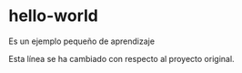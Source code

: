 # hello-world
Es un ejemplo pequeño de aprendizaje

Esta línea se ha cambiado con respecto al proyecto original.
